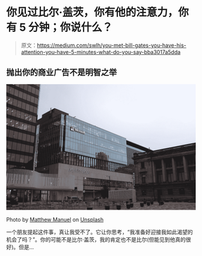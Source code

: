 # 你见过比尔·盖茨，你有他的注意力，你有 5 分钟；你说什么？

> 原文：<https://medium.com/swlh/you-met-bill-gates-you-have-his-attention-you-have-5-minutes-what-do-you-say-bba3017a5dda>

## 抛出你的商业广告不是明智之举

![](img/35e9a8968683633104bdad461ec05407.png)

Photo by [Matthew Manuel](https://unsplash.com/@sawtooth_utopia?utm_source=medium&utm_medium=referral) on [Unsplash](https://unsplash.com?utm_source=medium&utm_medium=referral)

一个朋友提起这件事，真让我受不了。它让你思考，“我准备好迎接我如此渴望的机会了吗？”。你的可能不是比尔·盖茨，我的肯定也不是比尔(但能见到他真的很好)。但是…